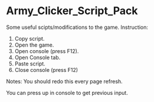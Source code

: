 # Army_Clicker_Script_Pack
Some useful scipts/modifications to the game.
Instruction:
1) Copy script.
2) Open the game.
3) Open console (press F12).
4) Open Console tab.
5) Paste script.
6) Close console (press F12)

Notes: 
You should redo this every page refresh.

You can press up in console to get previous input.
